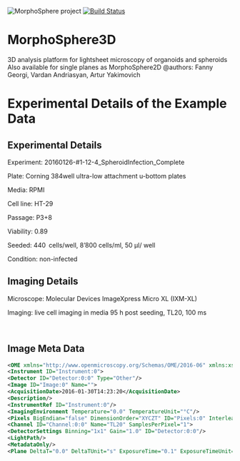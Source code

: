 ![MorphoSphere project](http://morphosphere.github.io/img/Logo_A_txt_aside.png)
[![Build Status](https://travis-ci.org/morphosphere/MorphoSphere3D.svg?branch=master)](https://travis-ci.org/morphosphere/MorphoSphere3D)

# MorphoSphere3D

3D analysis platform for lightsheet microscopy of organoids and spheroids
Also available for single planes as MorphoSphere2D
@authors: Fanny Georgi, Vardan Andriasyan, Artur Yakimovich

# Experimental Details of the Example Data

## Experimental Details

Experiment: 20160126-#1-12-4_SpheroidInfection_Complete

Plate: Corning 384well ultra-low attachment u-bottom plates

Media: RPMI

Cell line: HT-29

Passage: P3+8

Viability: 0.89

Seeded: 440 cells/well, 8’800 cells/ml, 50 µl/ well

Condition: non-infected


## Imaging Details

Microscope: Molecular Devices ImageXpress Micro XL (IXM-XL)

Imaging: live cell imaging in media 95 h post seeding, TL20, 100 ms

                         
## Image Meta Data
```xml
﻿<OME xmlns="http://www.openmicroscopy.org/Schemas/OME/2016-06" xmlns:xsi="http://www.w3.org/2001/XMLSchema-instance" xsi:schemaLocation="http://www.openmicroscopy.org/Schemas/OME/2016-06 http://www.openmicroscopy.org/Schemas/OME/2016-06/ome.xsd">
<Instrument ID="Instrument:0">
<Detector ID="Detector:0:0" Type="Other"/>
<Image ID="Image:0" Name="">
<AcquisitionDate>2016-01-30T14:23:20</AcquisitionDate>
<Description/>
<InstrumentRef ID="Instrument:0"/>
<ImagingEnvironment Temperature="0.0" TemperatureUnit="°C"/>
<Pixels BigEndian="false" DimensionOrder="XYCZT" ID="Pixels:0" Interleaved="false" PhysicalSizeX="0.65" PhysicalSizeXUnit="µm" PhysicalSizeY="0.65" PhysicalSizeYUnit="µm" SignificantBits="16" SizeC="1" SizeT="1" SizeX="2160" SizeY="2160" SizeZ="1" Type="uint16">
<Channel ID="Channel:0:0" Name="TL20" SamplesPerPixel="1">
<DetectorSettings Binning="1x1" Gain="1.0" ID="Detector:0:0"/>
<LightPath/>
<MetadataOnly/>
<Plane DeltaT="0.0" DeltaTUnit="s" ExposureTime="0.1" ExposureTimeUnit="s" PositionX="6858.56" PositionXUnit="reference frame" PositionY="7112.76" PositionYUnit="reference frame" TheC="0" TheT="0" TheZ="0"/>
```
